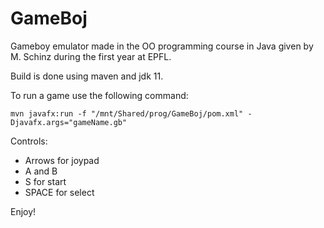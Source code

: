 # GameBoj

Gameboy emulator made in the OO programming course in Java given by M. Schinz during the first year at EPFL.

Build is done using maven and jdk 11.

To run a game use the following command:

```mvn javafx:run -f "/mnt/Shared/prog/GameBoj/pom.xml" -Djavafx.args="gameName.gb"```

Controls:
* Arrows for joypad
* A and B
* S for start
* SPACE for select

Enjoy!
